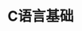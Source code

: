 ---
lang: zh-CN
title: C语言基础
titleTemplate: 数据结构需要掌握的C语言基础
description: 学好C语言，走遍天下都不怕
aside: left
lastUpdated: true
sidebar: false
footer: false
prev:
  text: '第九篇|中值理论与证明题专项'
  link: '/study/math/Advanced_Mathematics/中值理论与证明题专项'
next:
  text: '第十一篇|重积分'
  link: '/study/math/Advanced_Mathematics/重积分'  
---